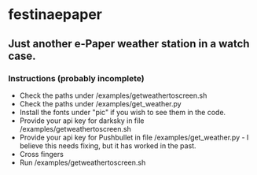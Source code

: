 # festinaepaper
## Just another e-Paper weather station in a watch case.

### Instructions (probably incomplete)
- Check the paths under /examples/getweathertoscreen.sh
- Check the paths under /examples/get_weather.py
- Install the fonts under "pic" if you wish to see them in the code.
- Provide your api key for darksky in file /examples/getweathertoscreen.sh
- Provide your api key for Pushbullet in file /examples/get_weather.py - I believe this needs fixing, but it has worked in the past.
- Cross fingers
- Run /examples/getweathertoscreen.sh
